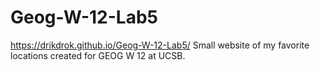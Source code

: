 # Geog-W-12-Lab5
https://drikdrok.github.io/Geog-W-12-Lab5/
Small website of my favorite locations created for GEOG W 12 at UCSB.
